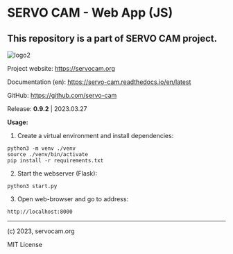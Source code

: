 # SERVO CAM - Web App (JS)

## This repository is a part of SERVO CAM project.

![logo2](https://user-images.githubusercontent.com/129175238/228258366-c533475f-4e44-4717-a9ee-2ba5df2818e1.png)

Project website: https://servocam.org

Documentation (en): https://servo-cam.readthedocs.io/en/latest

GitHub: https://github.com/servo-cam

Release: **0.9.2** | 2023.03.27


**Usage:**


1) Create a virtual environment and install dependencies:

```
python3 -m venv ./venv
source ./venv/bin/activate
pip install -r requirements.txt
```

2) Start the webserver (Flask):

```python3 start.py```

3) Open web-browser and go to address:

```http://localhost:8000```

------
(c) 2023, servocam.org

MIT License
